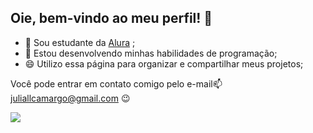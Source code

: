 ## Oie, bem-vindo ao meu perfil! 💛

- 🧠 Sou estudante da [Alura](https://www.alura.com.br) ;
- 🤔 Estou desenvolvendo minhas habilidades de programação;
- 😄 Utilizo essa página para organizar e compartilhar meus projetos;

Você pode entrar em contato comigo pelo e-mail📫juliallcamargo@gmail.com 😉

  ![](https://media.tenor.com/VfNHIfcyAIMAAAAM/watch-a-fat-cat-dance-an-american-dance-girlfriend.gif)
